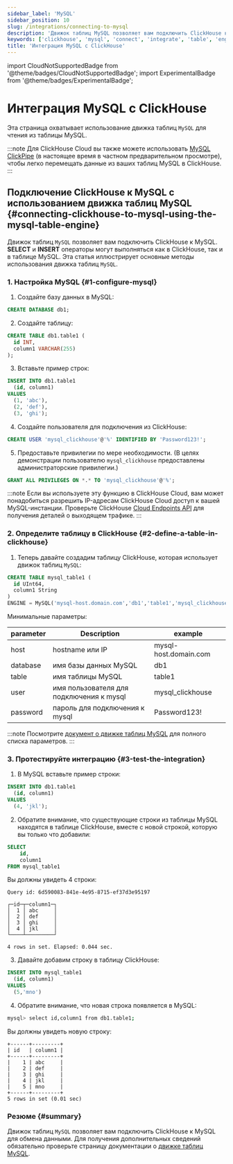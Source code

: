 ```yaml
---
sidebar_label: 'MySQL'
sidebar_position: 10
slug: /integrations/connecting-to-mysql
description: 'Движок таблиц MySQL позволяет вам подключить ClickHouse к MySQL.'
keywords: ['clickhouse', 'mysql', 'connect', 'integrate', 'table', 'engine']
title: 'Интеграция MySQL с ClickHouse'
---
```


import CloudNotSupportedBadge from '@theme/badges/CloudNotSupportedBadge';
import ExperimentalBadge from '@theme/badges/ExperimentalBadge';


# Интеграция MySQL с ClickHouse

Эта страница охватывает использование движка таблиц `MySQL` для чтения из таблицы MySQL.

:::note
Для ClickHouse Cloud вы также можете использовать [MySQL ClickPipe](/integrations/clickpipes/mysql) (в настоящее время в частном предварительном просмотре), чтобы легко перемещать данные из ваших таблиц MySQL в ClickHouse.
:::

## Подключение ClickHouse к MySQL с использованием движка таблиц MySQL {#connecting-clickhouse-to-mysql-using-the-mysql-table-engine}

Движок таблиц `MySQL` позволяет вам подключить ClickHouse к MySQL. **SELECT** и **INSERT** операторы могут выполняться как в ClickHouse, так и в таблице MySQL. Эта статья иллюстрирует основные методы использования движка таблиц `MySQL`.

### 1. Настройка MySQL {#1-configure-mysql}

1.  Создайте базу данных в MySQL:
  ```sql
  CREATE DATABASE db1;
  ```

2. Создайте таблицу:
  ```sql
  CREATE TABLE db1.table1 (
    id INT,
    column1 VARCHAR(255)
  );
  ```

3. Вставьте пример строк:
  ```sql
  INSERT INTO db1.table1
    (id, column1)
  VALUES
    (1, 'abc'),
    (2, 'def'),
    (3, 'ghi');
  ```

4. Создайте пользователя для подключения из ClickHouse:
  ```sql
  CREATE USER 'mysql_clickhouse'@'%' IDENTIFIED BY 'Password123!';
  ```

5. Предоставьте привилегии по мере необходимости. (В целях демонстрации пользователю `mysql_clickhouse` предоставлены администраторские привилегии.)
  ```sql
  GRANT ALL PRIVILEGES ON *.* TO 'mysql_clickhouse'@'%';
  ```

:::note
Если вы используете эту функцию в ClickHouse Cloud, вам может понадобиться разрешить IP-адресам ClickHouse Cloud доступ к вашей MySQL-инстанции.
Проверьте ClickHouse [Cloud Endpoints API](//cloud/get-started/query-endpoints.md) для получения деталей о выходящем трафике.
:::

### 2. Определите таблицу в ClickHouse {#2-define-a-table-in-clickhouse}

1. Теперь давайте создадим таблицу ClickHouse, которая использует движок таблиц `MySQL`:
  ```sql
  CREATE TABLE mysql_table1 (
    id UInt64,
    column1 String
  )
  ENGINE = MySQL('mysql-host.domain.com','db1','table1','mysql_clickhouse','Password123!')
  ```

  Минимальные параметры:

  |parameter|Description        |example              |
  |---------|-------------------|---------------------|
  |host     |hostname или IP    |mysql-host.domain.com|
  |database |имя базы данных MySQL|db1                  |
  |table    |имя таблицы MySQL  |table1               |
  |user     |имя пользователя для подключения к mysql|mysql_clickhouse     |
  |password |пароль для подключения к mysql|Password123!         |

  :::note
  Посмотрите [документ о движке таблиц MySQL](/engines/table-engines/integrations/mysql.md) для полного списка параметров.
  :::

### 3. Протестируйте интеграцию {#3-test-the-integration}

1. В MySQL вставьте пример строки:
  ```sql
  INSERT INTO db1.table1
    (id, column1)
  VALUES
    (4, 'jkl');
  ```

2. Обратите внимание, что существующие строки из таблицы MySQL находятся в таблице ClickHouse, вместе с новой строкой, которую вы только что добавили:
  ```sql
  SELECT
      id,
      column1
  FROM mysql_table1
  ```

  Вы должны увидеть 4 строки:
  ```response
  Query id: 6d590083-841e-4e95-8715-ef37d3e95197

  ┌─id─┬─column1─┐
  │  1 │ abc     │
  │  2 │ def     │
  │  3 │ ghi     │
  │  4 │ jkl     │
  └────┴─────────┘

  4 rows in set. Elapsed: 0.044 sec.
  ```

3. Давайте добавим строку в таблицу ClickHouse:
  ```sql
  INSERT INTO mysql_table1
    (id, column1)
  VALUES
    (5,'mno')
  ```

4.  Обратите внимание, что новая строка появляется в MySQL:
  ```bash
  mysql> select id,column1 from db1.table1;
  ```

  Вы должны увидеть новую строку:
  ```response
  +------+---------+
  | id   | column1 |
  +------+---------+
  |    1 | abc     |
  |    2 | def     |
  |    3 | ghi     |
  |    4 | jkl     |
  |    5 | mno     |
  +------+---------+
  5 rows in set (0.01 sec)
  ```

### Резюме {#summary}

Движок таблиц `MySQL` позволяет вам подключить ClickHouse к MySQL для обмена данными. Для получения дополнительных сведений обязательно проверьте страницу документации о [движке таблиц MySQL](/sql-reference/table-functions/mysql.md).
